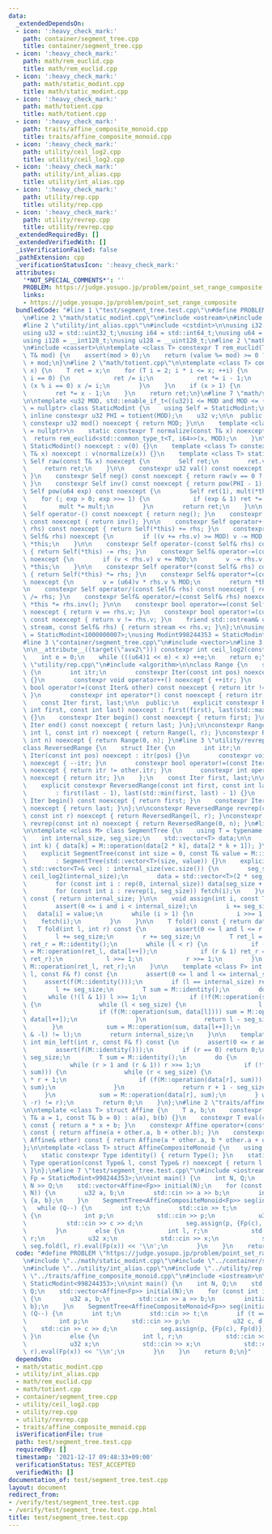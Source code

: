 ```yaml
---
data:
  _extendedDependsOn:
  - icon: ':heavy_check_mark:'
    path: container/segment_tree.cpp
    title: container/segment_tree.cpp
  - icon: ':heavy_check_mark:'
    path: math/rem_euclid.cpp
    title: math/rem_euclid.cpp
  - icon: ':heavy_check_mark:'
    path: math/static_modint.cpp
    title: math/static_modint.cpp
  - icon: ':heavy_check_mark:'
    path: math/totient.cpp
    title: math/totient.cpp
  - icon: ':heavy_check_mark:'
    path: traits/affine_composite_monoid.cpp
    title: traits/affine_composite_monoid.cpp
  - icon: ':heavy_check_mark:'
    path: utility/ceil_log2.cpp
    title: utility/ceil_log2.cpp
  - icon: ':heavy_check_mark:'
    path: utility/int_alias.cpp
    title: utility/int_alias.cpp
  - icon: ':heavy_check_mark:'
    path: utility/rep.cpp
    title: utility/rep.cpp
  - icon: ':heavy_check_mark:'
    path: utility/revrep.cpp
    title: utility/revrep.cpp
  _extendedRequiredBy: []
  _extendedVerifiedWith: []
  _isVerificationFailed: false
  _pathExtension: cpp
  _verificationStatusIcon: ':heavy_check_mark:'
  attributes:
    '*NOT_SPECIAL_COMMENTS*': ''
    PROBLEM: https://judge.yosupo.jp/problem/point_set_range_composite
    links:
    - https://judge.yosupo.jp/problem/point_set_range_composite
  bundledCode: "#line 1 \"test/segment_tree.test.cpp\"\n#define PROBLEM \"https://judge.yosupo.jp/problem/point_set_range_composite\"\
    \n#line 2 \"math/static_modint.cpp\"\n#include <ostream>\n#include <type_traits>\n\
    #line 2 \"utility/int_alias.cpp\"\n#include <cstdint>\n\nusing i32 = std::int32_t;\n\
    using u32 = std::uint32_t;\nusing i64 = std::int64_t;\nusing u64 = std::uint64_t;\n\
    using i128 = __int128_t;\nusing u128 = __uint128_t;\n#line 2 \"math/rem_euclid.cpp\"\
    \n#include <cassert>\n\ntemplate <class T> constexpr T rem_euclid(T value, const\
    \ T& mod) {\n    assert(mod > 0);\n    return (value %= mod) >= 0 ? value : value\
    \ + mod;\n}\n#line 2 \"math/totient.cpp\"\n\ntemplate <class T> constexpr T totient(T\
    \ x) {\n    T ret = x;\n    for (T i = 2; i * i <= x; ++i) {\n        if (x %\
    \ i == 0) {\n            ret /= i;\n            ret *= i - 1;\n            while\
    \ (x % i == 0) x /= i;\n        }\n    }\n    if (x > 1) {\n        ret /= x;\n\
    \        ret *= x - 1;\n    }\n    return ret;\n}\n#line 7 \"math/static_modint.cpp\"\
    \n\ntemplate <u32 MOD, std::enable_if_t<((u32)1 <= MOD and MOD <= ((u32)1 << 31))>*\
    \ = nullptr> class StaticModint {\n    using Self = StaticModint;\n\n    static\
    \ inline constexpr u32 PHI = totient(MOD);\n    u32 v;\n\n  public:\n    static\
    \ constexpr u32 mod() noexcept { return MOD; }\n\n    template <class T, std::enable_if_t<std::is_integral_v<T>>*\
    \ = nullptr>\n    static constexpr T normalize(const T& x) noexcept {\n      \
    \  return rem_euclid<std::common_type_t<T, i64>>(x, MOD);\n    }\n\n    constexpr\
    \ StaticModint() noexcept : v(0) {}\n    template <class T> constexpr StaticModint(const\
    \ T& x) noexcept : v(normalize(x)) {}\n    template <class T> static constexpr\
    \ Self raw(const T& x) noexcept {\n        Self ret;\n        ret.v = x;\n   \
    \     return ret;\n    }\n\n    constexpr u32 val() const noexcept { return v;\
    \ }\n    constexpr Self neg() const noexcept { return raw(v == 0 ? 0 : MOD - v);\
    \ }\n    constexpr Self inv() const noexcept { return pow(PHI - 1); }\n    constexpr\
    \ Self pow(u64 exp) const noexcept {\n        Self ret(1), mult(*this);\n    \
    \    for (; exp > 0; exp >>= 1) {\n            if (exp & 1) ret *= mult;\n   \
    \         mult *= mult;\n        }\n        return ret;\n    }\n\n    constexpr\
    \ Self operator-() const noexcept { return neg(); }\n    constexpr Self operator~()\
    \ const noexcept { return inv(); }\n\n    constexpr Self operator+(const Self&\
    \ rhs) const noexcept { return Self(*this) += rhs; }\n    constexpr Self& operator+=(const\
    \ Self& rhs) noexcept {\n        if ((v += rhs.v) >= MOD) v -= MOD;\n        return\
    \ *this;\n    }\n\n    constexpr Self operator-(const Self& rhs) const noexcept\
    \ { return Self(*this) -= rhs; }\n    constexpr Self& operator-=(const Self& rhs)\
    \ noexcept {\n        if (v < rhs.v) v += MOD;\n        v -= rhs.v;\n        return\
    \ *this;\n    }\n\n    constexpr Self operator*(const Self& rhs) const noexcept\
    \ { return Self(*this) *= rhs; }\n    constexpr Self& operator*=(const Self& rhs)\
    \ noexcept {\n        v = (u64)v * rhs.v % MOD;\n        return *this;\n    }\n\
    \n    constexpr Self operator/(const Self& rhs) const noexcept { return Self(*this)\
    \ /= rhs; }\n    constexpr Self& operator/=(const Self& rhs) noexcept { return\
    \ *this *= rhs.inv(); }\n\n    constexpr bool operator==(const Self& rhs) const\
    \ noexcept { return v == rhs.v; }\n    constexpr bool operator!=(const Self& rhs)\
    \ const noexcept { return v != rhs.v; }\n    friend std::ostream& operator<<(std::ostream&\
    \ stream, const Self& rhs) { return stream << rhs.v; }\n};\n\nusing Modint1000000007\
    \ = StaticModint<1000000007>;\nusing Modint998244353 = StaticModint<998244353>;\n\
    #line 3 \"container/segment_tree.cpp\"\n#include <vector>\n#line 3 \"utility/ceil_log2.cpp\"\
    \n\n__attribute__((target(\"avx2\"))) constexpr int ceil_log2(const u64 x) {\n\
    \    int e = 0;\n    while (((u64)1 << e) < x) ++e;\n    return e;\n}\n#line 2\
    \ \"utility/rep.cpp\"\n#include <algorithm>\n\nclass Range {\n    struct Iter\
    \ {\n        int itr;\n        constexpr Iter(const int pos) noexcept : itr(pos)\
    \ {}\n        constexpr void operator++() noexcept { ++itr; }\n        constexpr\
    \ bool operator!=(const Iter& other) const noexcept { return itr != other.itr;\
    \ }\n        constexpr int operator*() const noexcept { return itr; }\n    };\n\
    \    const Iter first, last;\n\n  public:\n    explicit constexpr Range(const\
    \ int first, const int last) noexcept : first(first), last(std::max(first, last))\
    \ {}\n    constexpr Iter begin() const noexcept { return first; }\n    constexpr\
    \ Iter end() const noexcept { return last; }\n};\n\nconstexpr Range rep(const\
    \ int l, const int r) noexcept { return Range(l, r); }\nconstexpr Range rep(const\
    \ int n) noexcept { return Range(0, n); }\n#line 3 \"utility/revrep.cpp\"\n\n\
    class ReversedRange {\n    struct Iter {\n        int itr;\n        constexpr\
    \ Iter(const int pos) noexcept : itr(pos) {}\n        constexpr void operator++()\
    \ noexcept { --itr; }\n        constexpr bool operator!=(const Iter& other) const\
    \ noexcept { return itr != other.itr; }\n        constexpr int operator*() const\
    \ noexcept { return itr; }\n    };\n    const Iter first, last;\n\n  public:\n\
    \    explicit constexpr ReversedRange(const int first, const int last) noexcept\n\
    \        : first(last - 1), last(std::min(first, last) - 1) {}\n    constexpr\
    \ Iter begin() const noexcept { return first; }\n    constexpr Iter end() const\
    \ noexcept { return last; }\n};\n\nconstexpr ReversedRange revrep(const int l,\
    \ const int r) noexcept { return ReversedRange(l, r); }\nconstexpr ReversedRange\
    \ revrep(const int n) noexcept { return ReversedRange(0, n); }\n#line 7 \"container/segment_tree.cpp\"\
    \n\ntemplate <class M> class SegmentTree {\n    using T = typename M::Type;\n\
    \    int internal_size, seg_size;\n    std::vector<T> data;\n\n    void fetch(const\
    \ int k) { data[k] = M::operation(data[2 * k], data[2 * k + 1]); }\n\n  public:\n\
    \    explicit SegmentTree(const int size = 0, const T& value = M::identity())\n\
    \        : SegmentTree(std::vector<T>(size, value)) {}\n    explicit SegmentTree(const\
    \ std::vector<T>& vec) : internal_size(vec.size()) {\n        seg_size = 1 <<\
    \ ceil_log2(internal_size);\n        data = std::vector<T>(2 * seg_size, M::identity());\n\
    \        for (const int i : rep(0, internal_size)) data[seg_size + i] = vec[i];\n\
    \        for (const int i : revrep(1, seg_size)) fetch(i);\n    }\n\n    int size()\
    \ const { return internal_size; }\n\n    void assign(int i, const T& value) {\n\
    \        assert(0 <= i and i < internal_size);\n        i += seg_size;\n     \
    \   data[i] = value;\n        while (i > 1) {\n            i >>= 1;\n        \
    \    fetch(i);\n        }\n    }\n\n    T fold() const { return data[1]; }\n \
    \   T fold(int l, int r) const {\n        assert(0 <= l and l <= r and r <= internal_size);\n\
    \        l += seg_size;\n        r += seg_size;\n        T ret_l = M::identity(),\
    \ ret_r = M::identity();\n        while (l < r) {\n            if (l & 1) ret_l\
    \ = M::operation(ret_l, data[l++]);\n            if (r & 1) ret_r = M::operation(data[--r],\
    \ ret_r);\n            l >>= 1;\n            r >>= 1;\n        }\n        return\
    \ M::operation(ret_l, ret_r);\n    }\n\n    template <class F> int max_right(int\
    \ l, const F& f) const {\n        assert(0 <= l and l <= internal_size);\n   \
    \     assert(f(M::identity()));\n        if (l == internal_size) return internal_size;\n\
    \        l += seg_size;\n        T sum = M::identity();\n        do {\n      \
    \      while (!(l & 1)) l >>= 1;\n            if (!f(M::operation(sum, data[l])))\
    \ {\n                while (l < seg_size) {\n                    l = 2 * l;\n\
    \                    if (f(M::operation(sum, data[l]))) sum = M::operation(sum,\
    \ data[l++]);\n                }\n                return l - seg_size;\n     \
    \       }\n            sum = M::operation(sum, data[l++]);\n        } while ((l\
    \ & -l) != l);\n        return internal_size;\n    }\n\n    template <class F>\
    \ int min_left(int r, const F& f) const {\n        assert(0 <= r and r <= internal_size);\n\
    \        assert(f(M::identity()));\n        if (r == 0) return 0;\n        r +=\
    \ seg_size;\n        T sum = M::identity();\n        do {\n            r -= 1;\n\
    \            while (r > 1 and (r & 1)) r >>= 1;\n            if (!f(M::operation(data[r],\
    \ sum))) {\n                while (r < seg_size) {\n                    r = 2\
    \ * r + 1;\n                    if (f(M::operation(data[r], sum))) sum = M::operation(data[r--],\
    \ sum);\n                }\n                return r + 1 - seg_size;\n       \
    \     }\n            sum = M::operation(data[r], sum);\n        } while ((r &\
    \ -r) != r);\n        return 0;\n    }\n};\n#line 2 \"traits/affine_composite_monoid.cpp\"\
    \n\ntemplate <class T> struct Affine {\n    T a, b;\n    constexpr Affine(const\
    \ T& a = 1, const T& b = 0) : a(a), b(b) {}\n    constexpr T eval(const T& x)\
    \ const { return a * x + b; }\n    constexpr Affine operator+(const Affine& other)\
    \ const { return affine(a + other.a, b + other.b); }\n    constexpr Affine composite(const\
    \ Affine& other) const { return Affine(a * other.a, b * other.a + other.b); }\n\
    };\n\ntemplate <class T> struct AffineCompositeMonoid {\n    using Type = Affine<T>;\n\
    \    static constexpr Type identity() { return Type(); }\n    static constexpr\
    \ Type operation(const Type& l, const Type& r) noexcept { return l.composite(r);\
    \ }\n};\n#line 7 \"test/segment_tree.test.cpp\"\n#include <iostream>\n\nusing\
    \ Fp = StaticModint<998244353>;\n\nint main() {\n    int N, Q;\n    std::cin >>\
    \ N >> Q;\n    std::vector<Affine<Fp>> initial(N);\n    for (const int i: rep(0,\
    \ N)) {\n        u32 a, b;\n        std::cin >> a >> b;\n        initial[i] =\
    \ {a, b};\n    }\n    SegmentTree<AffineCompositeMonoid<Fp>> seg(initial);\n \
    \   while (Q--) {\n        int t;\n        std::cin >> t;\n        if (t == 0)\
    \ {\n            int p;\n            std::cin >> p;\n            u32 c, d;\n \
    \           std::cin >> c >> d;\n            seg.assign(p, {Fp(c), Fp(d)});\n\
    \        }\n        else {\n            int l, r;\n            std::cin >> l >>\
    \ r;\n            u32 x;\n            std::cin >> x;\n            std::cout <<\
    \ seg.fold(l, r).eval(Fp(x)) << '\\n';\n        }\n    }\n    return 0;\n}\n"
  code: "#define PROBLEM \"https://judge.yosupo.jp/problem/point_set_range_composite\"\
    \n#include \"../math/static_modint.cpp\"\n#include \"../container/segment_tree.cpp\"\
    \n#include \"../utility/int_alias.cpp\"\n#include \"../utility/rep.cpp\"\n#include\
    \ \"../traits/affine_composite_monoid.cpp\"\n#include <iostream>\n\nusing Fp =\
    \ StaticModint<998244353>;\n\nint main() {\n    int N, Q;\n    std::cin >> N >>\
    \ Q;\n    std::vector<Affine<Fp>> initial(N);\n    for (const int i: rep(0, N))\
    \ {\n        u32 a, b;\n        std::cin >> a >> b;\n        initial[i] = {a,\
    \ b};\n    }\n    SegmentTree<AffineCompositeMonoid<Fp>> seg(initial);\n    while\
    \ (Q--) {\n        int t;\n        std::cin >> t;\n        if (t == 0) {\n   \
    \         int p;\n            std::cin >> p;\n            u32 c, d;\n        \
    \    std::cin >> c >> d;\n            seg.assign(p, {Fp(c), Fp(d)});\n       \
    \ }\n        else {\n            int l, r;\n            std::cin >> l >> r;\n\
    \            u32 x;\n            std::cin >> x;\n            std::cout << seg.fold(l,\
    \ r).eval(Fp(x)) << '\\n';\n        }\n    }\n    return 0;\n}"
  dependsOn:
  - math/static_modint.cpp
  - utility/int_alias.cpp
  - math/rem_euclid.cpp
  - math/totient.cpp
  - container/segment_tree.cpp
  - utility/ceil_log2.cpp
  - utility/rep.cpp
  - utility/revrep.cpp
  - traits/affine_composite_monoid.cpp
  isVerificationFile: true
  path: test/segment_tree.test.cpp
  requiredBy: []
  timestamp: '2021-12-17 09:48:33+09:00'
  verificationStatus: TEST_ACCEPTED
  verifiedWith: []
documentation_of: test/segment_tree.test.cpp
layout: document
redirect_from:
- /verify/test/segment_tree.test.cpp
- /verify/test/segment_tree.test.cpp.html
title: test/segment_tree.test.cpp
---
```


